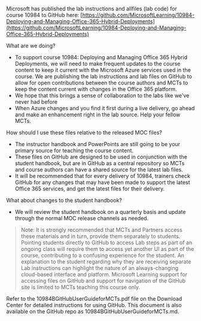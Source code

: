 Microsoft has published the lab instructions and allfiles (lab code) for course 10984 to GitHub here: [https://github.com/MicrosoftLearning/10984-Deploying-and-Managing-Office-365-Hybrid-Deployments](https://github.com/MicrosoftLearning/10984-Deploying-and-Managing-Office-365-Hybrid-Deployments)

What are we doing? 

- To support course 10984: Deploying and Managing Office 365 Hybrid Deployments, we will need to make frequent updates to the course content to keep it current with the Microsoft Azure services used in the course. We are publishing the lab instructions and lab files on GitHub to allow for open contributions between the course authors and MCTs to keep the content current with changes in the Office 365 platform. 
- We hope that this brings a sense of collaboration to the labs like we've never had before 
- When Azure changes and you find it first during a live delivery, go ahead and make an enhancement right in the lab source. Help your fellow MCTs.

How should I use these files relative to the released MOC files? 

- The instructor handbook and PowerPoints are still going to be your primary source for teaching the course content. 
- These files on GitHub are designed to be used in conjunction with the student handbook, but are in GitHub as a central repository so MCTs and course authors can have a shared source for the latest lab files. 
- It will be recommended that for every delivery of 10984, trainers check GitHub for any changes that may have been made to support the latest Office 365 services, and get the latest files for their delivery.

What about changes to the student handbook? 

- We will review the student handbook on a quarterly basis and update through the normal MOC release channels as needed.

> Note: It is strongly recommended that MCTs and Partners access these materials and in turn, provide them separately to students. Pointing students directly to GitHub to access Lab steps as part of an ongoing class will require them to access yet another UI as part of the course, contributing to a confusing experience for the student. An explanation to the student regarding why they are receiving separate Lab instructions can highlight the nature of an always-changing cloud-based interface and platform. Microsoft Learning support for accessing files on GitHub and support for navigation of the GitHub site is limited to MCTs teaching this course only.

Refer to the 10984BGitHubUserGuideforMCTs.pdf file on the Download Center for detailed instructions for using GitHub. This document is also available on the GitHub repo as 10984BGitHubUserGuideforMCTs.md.

